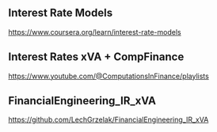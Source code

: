 ## Interest Rate Models

https://www.coursera.org/learn/interest-rate-models

## Interest Rates xVA + CompFinance

https://www.youtube.com/@ComputationsInFinance/playlists

## FinancialEngineering_IR_xVA

https://github.com/LechGrzelak/FinancialEngineering_IR_xVA
